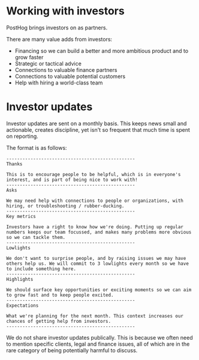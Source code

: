 # Working with investors

PostHog brings investors on as partners.

There are many value adds from investors:

* Financing so we can build a better and more ambitious product and to grow faster
* Strategic or tactical advice
* Connections to valuable finance partners
* Connections to valuable potential customers
* Help with hiring a world-class team

# Investor updates

Investor updates are sent on a monthly basis. This keeps news small and actionable, creates discipline, yet isn't so frequent that much time is spent on reporting.

The format is as follows:

```
------------------------------------------------
Thanks

This is to encourage people to be helpful, which is in everyone's interest, and is part of being nice to work with!
------------------------------------------------
Asks

We may need help with connections to people or organizations, with hiring, or troubleshooting / rubber-ducking.
------------------------------------------------
Key metrics

Investors have a right to know how we're doing. Putting up regular numbers keeps our team focussed, and makes many problems more obvious so we can tackle them.
------------------------------------------------
Lowlights

We don't want to surprise people, and by raising issues we may have others help us. We will commit to 3 lowlights every month so we have to include something here.
------------------------------------------------
Highlights

We should surface key opportunities or exciting moments so we can aim to grow fast and to keep people excited.
------------------------------------------------
Expectations

What we're planning for the next month. This context increases our chances of getting help from investors.
------------------------------------------------
```

We do not share investor updates publically. This is because we often need to mention specific clients, legal and finance issues, all of which are in the rare category of being potentially harmful to discuss.
